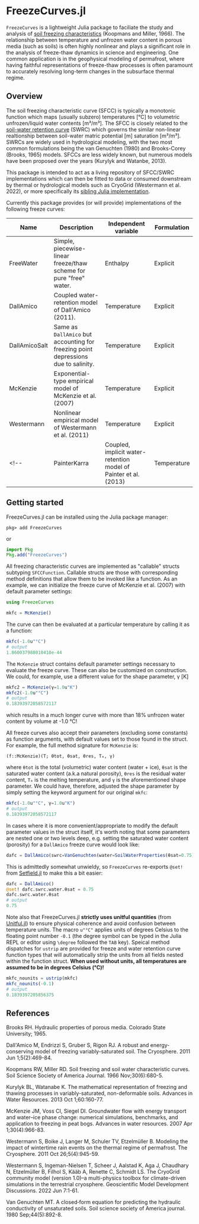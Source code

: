 # FreezeCurves.jl

`FreezeCurves` is a lightweight Julia package to faciliate the study and analysis of [soil freezing characteristics](https://acsess.onlinelibrary.wiley.com/doi/abs/10.2136/sssaj1966.03615995003000060011x) (Koopmans and Miller, 1966). The relationship between temperature and unfrozen water content in porous media (such as soils) is often highly nonlinear and plays a significant role in the analysis of freeze-thaw dynamics in science and engineering. One common application is in the geophysical modeling of permafrost, where having faithful representations of freeze-thaw processes is often paramount to accurately resolving long-term changes in the subsurface thermal regime.

## Overview

The soil freezing characteristic curve (SFCC) is typically a monotonic function which maps (usually subzero) temperatures [°C] to volumetric unfrozen/liquid water contents [m³/m³]. The SFCC is closely related to the [soil-water retention curve](https://en.wikipedia.org/wiki/Water_retention_curve) (SWRC) which governs the similar non-linear realtionship between soil-water matric potential [m] saturation [m³/m³]. SWRCs are widely used in hydrological modeling, with the two most common formulations being the van Genuchten (1980) and Brooks-Corey (Brooks, 1965) models. SFCCs are less widely known, but numerous models have been proposed over the years (Kurylyk and Watanbe, 2013).

This package is intended to act as a living repository of SFCC/SWRC implementations which can then be fitted to data or consumed downstream by thermal or hydrological models such as CryoGrid (Westermann et al. 2022), or more specifically its [sibling Julia implementation](https://github.com/CryoGrid/CryoGrid.jl).

Currently this package provides (or will provide) implementations of the following freeze curves:

| Name         | Description | Independent variable | Formulation |
|--------------|-------------|------------|------------|
| FreeWater   | Simple, piecewise-linear freeze/thaw scheme for pure "free" water. | Enthalpy | Explicit |
| DallAmico  | Coupled water-retention model of Dall'Amico (2011). | Temperature | Explicit |
| DallAmicoSalt  | Same as `DallAmico` but accounting for freezing point depressions due to salinity. | Temperature | Explicit |
| McKenzie   | Exponential-type empirical model of McKenzie et al. (2007) | Temperature | Explicit |
| Westermann | Nonlinear empirical model of Westermann et al. (2011)  | Temperature | Explicit |
<!-- | PainterKarra | Coupled, implicit water-retention model of Painter et al. (2013) | Temperature | Implicit | -->

## Getting started

FreezeCurves.jl can be installed using the Julia package manager:

```
pkg> add FreezeCurves
```
or
```julia
import Pkg
Pkg.add("FreezeCurves")
```

All freezing characteristic curves are implemented as "callable" structs subtyping `SFCCFunction`. Callable structs are those with corresponding method definitions that allow them to be invoked like a function. As an example, we can initialize the freeze curve of McKenzie et al. (2007) with default parameter settings:

```julia
using FreezeCurves

mkfc = McKenzie()
```

The curve can then be evaluated at a particular temperature by calling it as a function:

```julia
mkfc(-1.0u"°C")
# output
1.860037988010418e-44
```

The `McKenzie` struct contains default parameter settings necessary to evaluate the freeze curve. These can also be customized on construction. We could, for example, use a different value for the shape parameter, γ [K]

```julia
mkfc2 = McKenzie(γ=1.0u"K")
mkfc2(-1.0u"°C")
# output
0.18393972058572117
```
which results in a much longer curve with more than 18% unfrozen water content by volume at -1.0 °C!

All freeze curves also accept their parameters (excluding some constants) as function arguments, with default values set to those found in the struct. For example, the full method signature for `McKenzie` is:

`(f::McKenzie)(T; θtot, θsat, θres, Tₘ, γ)`

where `θtot` is the total (volumetric) water content (water + ice), `θsat` is the saturated water content (a.k.a natural porosity), `θres` is the residual water content, `Tₘ` is the melting temperature, and `γ` is the aforementioned shape parameter. We could have, therefore, adjusted the shape parameter by simply setting the keyword argument for our original `mkfc`:

```julia
mkfc(-1.0u"°C", γ=1.0u"K")
# output
0.18393972058572117
```

In cases where it is more convenient/appropriate to modify the default parameter values in the struct itself, it's worth noting that some parameters are nested one or two levels deep, e.g. setting the saturated water content (porosity) for a `DallAmico` freeze curve would look like:

```julia
dafc = DallAmico(swrc=VanGenuchten(water=SoilWaterProperties(θsat=0.75)))
```
This is admittedly somewhat unwieldy, so `FreezeCurves` re-exports `@set!` from [Setfield.jl](https://github.com/jw3126/Setfield.jl) to make this a bit easier:

```julia
dafc = DallAmico()
@set! dafc.swrc.water.θsat = 0.75
dafc.swrc.water.θsat
# output
0.75
```

Note also that FreezeCurves.jl **strictly uses unitful quantities** (from [Unitful.jl](https://github.com/PainterQubits/Unitful.jl)) to ensure physical coherence and avoid confusion between temperature units. The macro `u"°C"` applies units of degrees Celsius to the floating point number `-0.1` (the degree symbol can be typed in the Julia REPL or editor using `\degree` followed the `TAB` key). Speical method dispatches for `ustrip` are provided for freeze and water retention curve function types that will automatically strip the units from all fields nested within the function struct. **When used without units, all temperatures are assumed to be in degrees Celsius (°C)!**

```julia
mkfc_nounits = ustrip(mkfc)
mkfc_nounits(-0.1)
# output
0.1839397205856375
```

## References

Brooks RH. Hydraulic properties of porous media. Colorado State University; 1965.

Dall'Amico M, Endrizzi S, Gruber S, Rigon RJ. A robust and energy-conserving model of freezing variably-saturated soil. The Cryosphere. 2011 Jun 1;5(2):469-84.

Koopmans RW, Miller RD. Soil freezing and soil water characteristic curves. Soil Science Society of America Journal. 1966 Nov;30(6):680-5.

Kurylyk BL, Watanabe K. The mathematical representation of freezing and thawing processes in variably-saturated, non-deformable soils. Advances in Water Resources. 2013 Oct 1;60:160-77.

McKenzie JM, Voss CI, Siegel DI. Groundwater flow with energy transport and water–ice phase change: numerical simulations, benchmarks, and application to freezing in peat bogs. Advances in water resources. 2007 Apr 1;30(4):966-83.

Westermann S, Boike J, Langer M, Schuler TV, Etzelmüller B. Modeling the impact of wintertime rain events on the thermal regime of permafrost. The Cryosphere. 2011 Oct 26;5(4):945-59.

Westermann S, Ingeman-Nielsen T, Scheer J, Aalstad K, Aga J, Chaudhary N, Etzelmüller B, Filhol S, Kääb A, Renette C, Schmidt LS. The CryoGrid community model (version 1.0)–a multi-physics toolbox for climate-driven simulations in the terrestrial cryosphere. Geoscientific Model Development Discussions. 2022 Jun 7:1-61.

Van Genuchten MT. A closed‐form equation for predicting the hydraulic conductivity of unsaturated soils. Soil science society of America journal. 1980 Sep;44(5):892-8.
